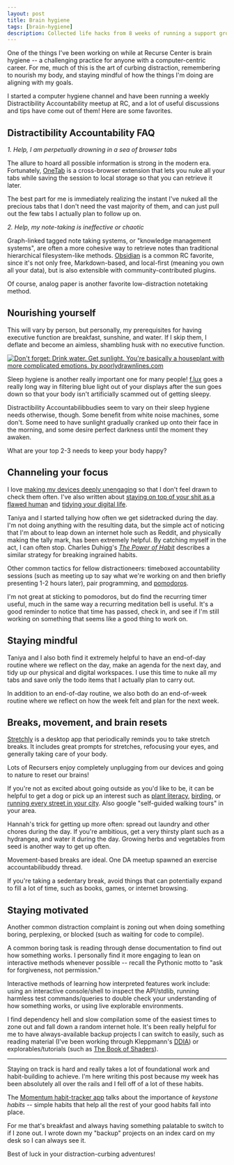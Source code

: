 ```yaml
---
layout: post
title: Brain hygiene
tags: [brain-hygiene]
description: Collected life hacks from 8 weeks of running a support group for chronically distractible programmers.
---
```


One of the things I've been working on while at Recurse Center is brain hygiene -- a challenging practice for anyone with a computer-centric career. For me, much of this is the art of curbing distraction, remembering to nourish my body, and staying mindful of how the things I'm doing are aligning with my goals.

I started a computer hygiene channel and have been running a weekly Distractibility Accountability meetup at RC, and a lot of useful discussions and tips have come out of them! Here are some favorites.

## Distractibility Accountability FAQ

*1. Help, I am perpetually drowning in a sea of browser tabs*

The allure to hoard all possible information is strong in the modern era. Fortunately, [OneTab](https://www.one-tab.com/) is a cross-browser extension that lets you nuke all your tabs while saving the session to local storage so that you can retrieve it later.

The best part for me is immediately realizing the instant I've nuked all the precious tabs that I don't need the vast majority of them, and can just pull out the few tabs I actually plan to follow up on.

*2. Help, my note-taking is ineffective or chaotic*

Graph-linked tagged note taking systems, or "knowledge management systems", are often a more cohesive way to retrieve notes than traditional hierarchical filesystem-like methods. [Obsidian](https://obsidian.md/) is a common RC favorite, since it's not only free, Markdown-based, and local-first (meaning you own all your data), but is also extensible with community-contributed plugins.

Of course, analog paper is another favorite low-distraction notetaking method.

## Nourishing yourself

This will vary by person, but personally, my prerequisites for having executive function are breakfast, sunshine, and water. If I skip them, I deflate and become an aimless, shambling husk with no executive function.

<a href="https://poorlydrawnstore.com/products/dont-forget-print"><img alt="Don't forget: Drink water. Get sunlight. You're basically a houseplant with more complicated emotions. by poorlydrawnlines.com" src="{{site.baseurl}}/assets/images/2021-06-25-houseplant-emotions.png" /></a>

Sleep hygiene is another really important one for many people! [f.lux](https://justgetflux.com/) goes a really long way in filtering blue light out of your displays after the sun goes down so that your body isn't artificially scammed out of getting sleepy.

Distractibility Accountabilibbudies seem to vary on their sleep hygiene needs otherwise, though. Some benefit from white noise machines, some don't. Some need to have sunlight gradually cranked up onto their face in the morning, and some desire perfect darkness until the moment they awaken.

What are your top 2-3 needs to keep your body happy?

## Channeling your focus

I love [making my devices deeply unengaging](https://rhetoricize.medium.com/find-time-for-yourself-and-people-you-love-by-making-your-devices-deeply-unengaging-4c2ae4b9a21c) so that I don't feel drawn to check them often. I've also written about [staying on top of your shit as a flawed human](https://rhetoricize.medium.com/how-to-stay-on-top-of-your-shit-as-a-flawed-human-378051490e0) and [tidying your digital life](https://rhetoricize.medium.com/tidying-your-digital-life-9a1080dc54b2).

Taniya and I started tallying how often we get sidetracked during the day. I'm not doing anything with the resulting data, but the simple act of noticing that I'm about to leap down an internet hole such as Reddit, and physically making the tally mark, has been extremely helpful. By catching myself in the act, I can often stop. Charles Duhigg's [*The Power of Habit*](https://www.goodreads.com/book/show/12609433-the-power-of-habit) describes a similar strategy for breaking ingrained habits.

Other common tactics for fellow distractioneers: timeboxed accountability sessions (such as meeting up to say what we're working on and then briefly presenting 1-2 hours later), pair programming, and [pomodoros](https://apps.apple.com/us/app/focus-keeper-time-management/id867374917).

I'm not great at sticking to pomodoros, but do find the recurring timer useful, much in the same way a recurring meditation bell is useful. It's a good reminder to notice that time has passed, check in, and see if I'm still working on something that seems like a good thing to work on.

## Staying mindful

Taniya and I also both find it extremely helpful to have an end-of-day routine where we reflect on the day, make an agenda for the next day, and tidy up our physical and digital workspaces. I use this time to nuke all my tabs and save only the todo items that I actually plan to carry out.

In addition to an end-of-day routine, we also both do an end-of-week routine where we reflect on how the week felt and plan for the next week.

## Breaks, movement, and brain resets

[Stretchly](https://hovancik.net/stretchly/) is a desktop app that periodically reminds you to take stretch breaks. It includes great prompts for stretches, refocusing your eyes, and generally taking care of your body.

Lots of Recursers enjoy completely unplugging from our devices and going to nature to reset our brains!

If you're not as excited about going outside as you'd like to be, it can be helpful to get a dog or pick up an interest such as [plant literacy](https://www.inaturalist.org/), [birding](https://merlin.allaboutbirds.org/), or [running every street in your city](https://citystrides.com/). Also google "self-guided walking tours" in your area.

Hannah's trick for getting up more often: spread out laundry and other chores during the day. If you're ambitious, get a very thirsty plant such as a hydrangea, and water it during the day. Growing herbs and vegetables from seed is another way to get up often.

Movement-based breaks are ideal. One DA meetup spawned an exercise accountabilibuddy thread.

If you're taking a sedentary break, avoid things that can potentially expand to fill a lot of time, such as books, games, or internet browsing.

## Staying motivated 

Another common distraction complaint is zoning out when doing something boring, perplexing, or blocked (such as waiting for code to compile).

A common boring task is reading through dense documentation to find out how something works. I personally find it more engaging to lean on interactive methods whenever possible -- recall the Pythonic motto to "ask for forgiveness, not permission."

Interactive methods of learning how interpreted features work include: using an interactive console/shell to inspect the API/stdlib, running harmless test commands/queries to double check your understanding of how something works, or using live explorable environments.

I find dependency hell and slow compilation some of the easiest times to zone out and fall down a random internet hole. It's been really helpful for me to have always-available backup projects I can switch to easily, such as reading material (I've been working through Kleppmann's [DDIA](https://dataintensive.net/)) or explorables/tutorials (such as [The Book of Shaders](https://thebookofshaders.com/)).

<hr/>

Staying on track is hard and really takes a lot of foundational work and habit-building to achieve. I'm here writing this post because my week has been absolutely all over the rails and I fell off of a lot of these habits. 

The [Momentum habit-tracker app](https://apps.apple.com/us/app/momentum-habit-tracker-routines-goals-rituals/id946923599) talks about the importance of *keystone habits* -- simple habits that help all the rest of your good habits fall into place.

For me that's breakfast and always having something palatable to switch to if I zone out. I wrote down my "backup" projects on an index card on my desk so I can always see it.

Best of luck in your distraction-curbing adventures!
